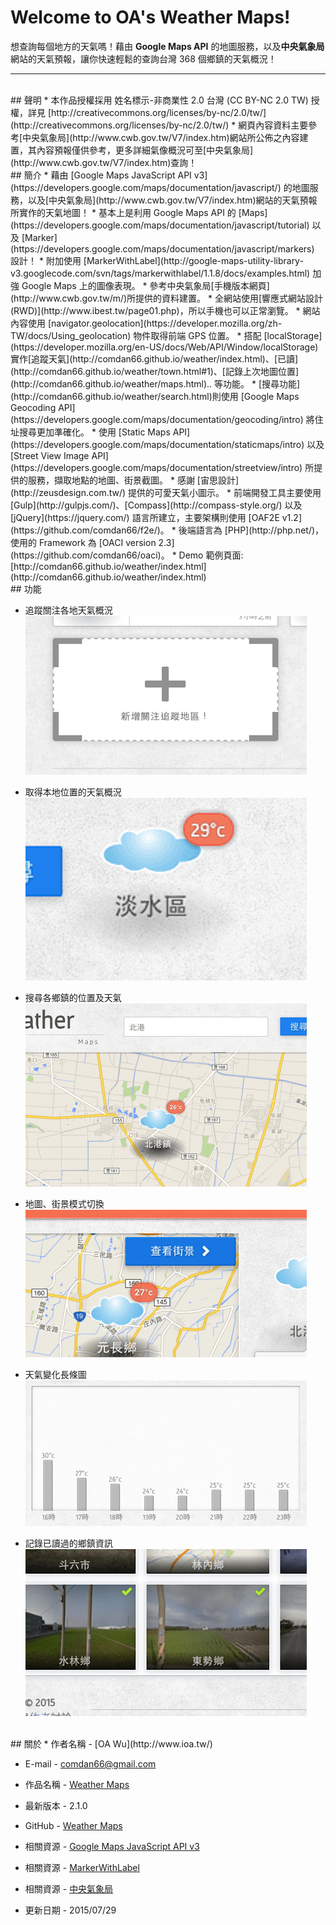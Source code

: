 # Welcome to OA's Weather Maps!

想查詢每個地方的天氣嗎！藉由 **Google Maps API** 的地圖服務，以及**中央氣象局**網站的天氣預報，讓你快速輕鬆的查詢台灣 368 個鄉鎮的天氣概況！


---

<br/>
## 聲明
* 本作品授權採用 姓名標示-非商業性 2.0 台灣 (CC BY-NC 2.0 TW) 授權，詳見 [http://creativecommons.org/licenses/by-nc/2.0/tw/](http://creativecommons.org/licenses/by-nc/2.0/tw/) 
* 網頁內容資料主要參考[中央氣象局](http://www.cwb.gov.tw/V7/index.htm)網站所公佈之內容建置，其內容預報僅供參考，更多詳細氣像概況可至[中央氣象局](http://www.cwb.gov.tw/V7/index.htm)查詢！


<br/>
## 簡介
* 藉由 [Google Maps JavaScript API v3](https://developers.google.com/maps/documentation/javascript/) 的地圖服務，以及[中央氣象局](http://www.cwb.gov.tw/V7/index.htm)網站的天氣預報所實作的天氣地圖！
* 基本上是利用 Google Maps API 的 [Maps](https://developers.google.com/maps/documentation/javascript/tutorial) 以及 [Marker](https://developers.google.com/maps/documentation/javascript/markers) 設計！
* 附加使用 [MarkerWithLabel](http://google-maps-utility-library-v3.googlecode.com/svn/tags/markerwithlabel/1.1.8/docs/examples.html) 加強 Google Maps 上的圖像表現。
* 參考中央氣象局[手機版本網頁](http://www.cwb.gov.tw/m/)所提供的資料建置。
* 全網站使用[響應式網站設計(RWD)](http://www.ibest.tw/page01.php)，所以手機也可以正常瀏覽。
* 網站內容使用 [navigator.geolocation](https://developer.mozilla.org/zh-TW/docs/Using_geolocation) 物件取得前端 GPS 位置。
* 搭配 [localStorage](https://developer.mozilla.org/en-US/docs/Web/API/Window/localStorage) 實作[追蹤天氣](http://comdan66.github.io/weather/index.html)、[已讀](http://comdan66.github.io/weather/town.html#1)、[記錄上次地圖位置](http://comdan66.github.io/weather/maps.html).. 等功能。
* [搜尋功能](http://comdan66.github.io/weather/search.html)則使用 [Google Maps Geocoding API](https://developers.google.com/maps/documentation/geocoding/intro) 將住址搜尋更加準確化。
* 使用 [Static Maps API](https://developers.google.com/maps/documentation/staticmaps/intro) 以及 [Street View Image API](https://developers.google.com/maps/documentation/streetview/intro) 所提供的服務，擷取地點的地圖、街景截圖。
* 感謝 [宙思設計](http://zeusdesign.com.tw/) 提供的可愛天氣小圖示。
* 前端開發工具主要使用 [Gulp](http://gulpjs.com/)、[Compass](http://compass-style.org/) 以及 [jQuery](https://jquery.com/) 語言所建立，主要架構則使用 [OAF2E v1.2](https://github.com/comdan66/f2e/)。
* 後端語言為 [PHP](http://php.net/)，使用的 Framework 為 [OACI version 2.3](https://github.com/comdan66/oaci)。
* Demo 範例頁面: [http://comdan66.github.io/weather/index.html](http://comdan66.github.io/weather/index.html)


<br/>
## 功能

* 追蹤關注各地天氣概況  
	![追蹤關注各地天氣概況](resource/image/readme/follow.png)	
* 取得本地位置的天氣概況  
  ![取得本地位置的天氣概況](resource/image/readme/position.png)

* 搜尋各鄉鎮的位置及天氣  
  ![搜尋各鄉鎮的位置及天氣](resource/image/readme/search.png)
	
* 地圖、街景模式切換  
  ![地圖、街景模式切換](resource/image/readme/view.png)

* 天氣變化長條圖  
  ![天氣變化長條圖](resource/image/readme/weathers.png)

* 記錄已讀過的鄉鎮資訊  
  ![記錄已讀過的鄉鎮資訊](resource/image/readme/visited.png)


<br/>
## 關於
* 作者名稱 - [OA Wu](http://www.ioa.tw/)

* E-mail - <comdan66@gmail.com>

* 作品名稱 - [Weather Maps](http://comdan66.github.io/weather/index.html)

* 最新版本 - 2.1.0

* GitHub - [Weather Maps](https://github.com/comdan66/weather)

* 相關資源 - [Google Maps JavaScript API v3](https://developers.google.com/maps/documentation/javascript/)

* 相關資源 - [MarkerWithLabel](http://google-maps-utility-library-v3.googlecode.com/svn/tags/markerwithlabel/1.1.8/docs/examples.html)

* 相關資源 - [中央氣象局](http://www.cwb.gov.tw/V7/index.htm)

* 更新日期 - 2015/07/29
